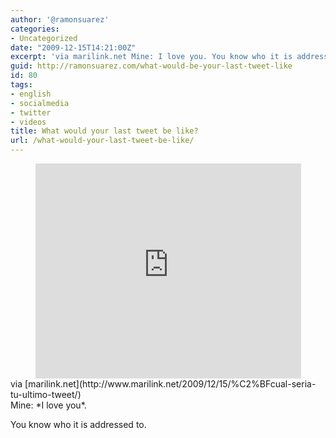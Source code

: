 ```yaml
---
author: '@ramonsuarez'
categories:
- Uncategorized
date: "2009-12-15T14:21:00Z"
excerpt: 'via marilink.net Mine: I love you. You know who it is addressed to.'
guid: http://ramonsuarez.com/what-would-be-your-last-tweet-like
id: 80
tags:
- english
- socialmedia
- twitter
- videos
title: What would your last tweet be like?
url: /what-would-your-last-tweet-be-like/
---
```


<div class="posterous_bookmarklet_entry"><span class="embed-youtube" style="text-align:center; display: block;"><iframe allowfullscreen="true" class="youtube-player" height="344" sandbox="allow-scripts allow-same-origin allow-popups allow-presentation" src="https://www.youtube.com/embed/gFyTS5eKW9U?version=3&rel=1&showsearch=0&showinfo=1&iv_load_policy=1&fs=1&hl=en-US&autohide=2&wmode=transparent" style="border:0;" width="425"></iframe></span><div class="posterous_quote_citation">via [marilink.net](http://www.marilink.net/2009/12/15/%C2%BFcual-seria-tu-ultimo-tweet/)</div>Mine: *I love you*.

You know who it is addressed to.

</div>
